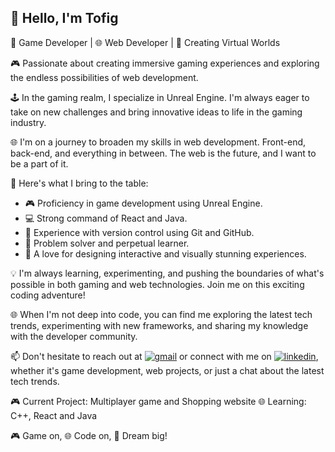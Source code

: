 ## 👋 Hello, I'm Tofig

🚀 Game Developer | 🌐 Web Developer | 🚀 Creating Virtual Worlds

🎮 Passionate about creating immersive gaming experiences and exploring the endless possibilities of web development.

🕹️ In the gaming realm, I specialize in Unreal Engine. I'm always eager to take on new challenges and bring innovative ideas to life in the gaming industry.

🌐 I'm on a journey to broaden my skills in web development. Front-end, back-end, and everything in between. The web is the future, and I want to be a part of it.

🌟 Here's what I bring to the table:
- 🎮 Proficiency in game development using Unreal Engine.
- 💻 Strong command of React and Java.
- 🚢 Experience with version control using Git and GitHub.
- 🧩 Problem solver and perpetual learner.
- 🎨 A love for designing interactive and visually stunning experiences.

💡 I'm always learning, experimenting, and pushing the boundaries of what's possible in both gaming and web technologies. Join me on this exciting coding adventure!

🌐 When I'm not deep into code, you can find me exploring the latest tech trends, experimenting with new frameworks, and sharing my knowledge with the developer community.

📫 Don't hesitate to reach out at [![gmail](https://img.shields.io/badge/Gmail-white?style=for-the-badge&logo=Gmail&logoColor=red)](mailto:agazade.tofiq@gmail.com) or connect with me on [![linkedin](https://img.shields.io/badge/Linkedin-white?style=for-the-badge&logo=Linkedin&logoColor=blue)](https://www.linkedin.com/in/tofig-aghazada/), whether it's game development, web projects, or just a chat about the latest tech trends.

🎮 Current Project: Multiplayer game and Shopping website
🌐 Learning: C++, React and Java

🎮 Game on, 🌐 Code on, 🚀 Dream big!